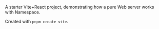 A starter Vite+React project, demonstrating how a pure Web server works with Namespace.

Created with `pnpm create vite`.
